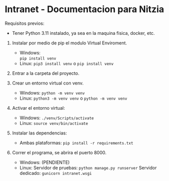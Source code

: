 # Intranet - Documentacion para Nitzia
Requisitos previos:
- Tener Python 3.11 instalado, ya sea en la maquina fisica, docker, etc.

1. Instalar por medio de pip el modulo Virtual Enviroment.
    - Windows:  
    `pip install venv`
    - Linux:
    `pip3 install venv` o `pip install venv`
2. Entrar a la carpeta del proyecto.

3. Crear un entorno virtual con venv.
    - Windows:
    `python -m venv venv`
    - Linux:
    `python3 -m venv venv` o `python -m venv venv`

4. Activar el entorno virtual:
    - Windows:
    `./venv/Scripts/activate`
    - Linux:
    `source venv/bin/activate`

5. Instalar las dependencias:
    - Ambas plataformas:
    `pip install -r requirements.txt`

6. Correr el programa, se abrira el puerto 8000.
    - Windows: 
    (PENDIENTE)
    - Linux:
    Servidor de pruebas:
    `python manage.py runserver`
    Servidor dedicado:
    `gunicorn intranet.wsgi`
